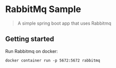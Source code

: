 # RabbitMq Sample
> A simple spring boot app that uses Rabbitmq

## Getting started

Run Rabbitmq on docker:

```shell
docker container run -p 5672:5672 rabbitmq
```